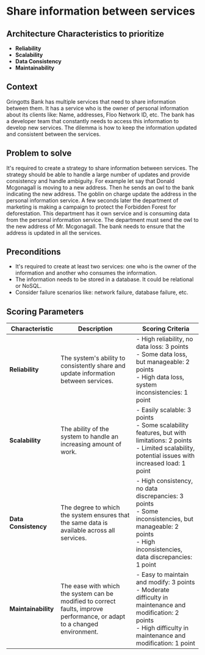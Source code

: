 # Share information between services

## Architecture Characteristics to prioritize
- **Reliability**
- **Scalability**
- **Data Consistency**
- **Maintainability**

## Context
Gringotts Bank has multiple services that need to share information between them. It has a service who is the owner of personal information about its clients like: Name, addresses, Floo Network ID, etc. The bank has a developer team that constantly needs to access this information to develop new services. The dilemma is how to keep the information updated and consistent between the services.

## Problem to solve
It's required to create a strategy to share information between services. The strategy should be able to handle a large number of updates and provide consistency and handle ambiguity. For example let say that Donald Mcgonagall is moving to a new address. Then he sends an owl to the bank indicating the new address. The goblin on charge update the address in the personal information service. A few seconds later the department of marketing is making a campaign to protect the Forbidden Forest for deforestation. This department has it own service and is consuming data from the personal information service. The department must send the owl to the new address of Mr. Mcgonagall. The bank needs to ensure that the address is updated in all the services.

## Preconditions
- It's required to create at least two services: one who is the owner of the information and another who consumes the information.
- The information needs to be stored in a database. It could be relational or NoSQL.
- Consider failure scenarios like: network failure, database failure, etc.

## Scoring Parameters
| Characteristic | Description | Scoring Criteria |
| --- | --- | --- |
| **Reliability** | The system's ability to consistently share and update information between services. | - High reliability, no data loss: 3 points <br> - Some data loss, but manageable: 2 points <br> - High data loss, system inconsistencies: 1 point |
| **Scalability** | The ability of the system to handle an increasing amount of work. | - Easily scalable: 3 points <br> - Some scalability features, but with limitations: 2 points <br> - Limited scalability, potential issues with increased load: 1 point |
| **Data Consistency** | The degree to which the system ensures that the same data is available across all services. | - High consistency, no data discrepancies: 3 points <br> - Some inconsistencies, but manageable: 2 points <br> - High inconsistencies, data discrepancies: 1 point |
| **Maintainability** | The ease with which the system can be modified to correct faults, improve performance, or adapt to a changed environment. | - Easy to maintain and modify: 3 points <br> - Moderate difficulty in maintenance and modification: 2 points <br> - High difficulty in maintenance and modification: 1 point |
